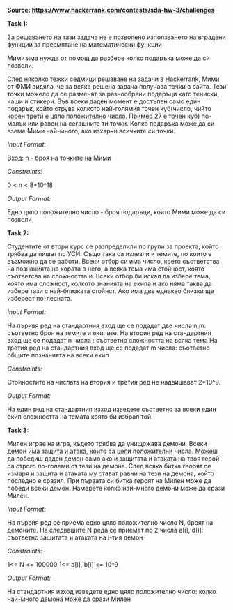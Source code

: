 **Source: https://www.hackerrank.com/contests/sda-hw-3/challenges**

**Task 1:**

За решаването на тази задача не е позволено използването на вградени функции за пресмятане на математически функции

Мими има нужда от помощ да разбере колко подаръка може да си позволи.

След няколко тежки седмици решаване на задачи в Hackerrank, Мими от ФМИ видяла, че за всяка решена задача получава точки в сайта. Тези точки можело да се разменят за разнообрани подаръци като тениски, чаши и стикери. Във всеки даден момент е достъпен само един подарък, който струва колкото най-голямия точен куб(число, чийто корен трети е цяло положително число. Пример 27 е точен куб) по-малък или равен на сегашните ти точки. Колко подаръка може да си вземе Мими най-много, ако изхaрчи всичките си точки.

*Input Format:*

Вход: n - броя на точките на Мими

*Constraints:*

0 < n < 8*10^18

*Output Format:*

Едно цяло положително число - броя подаръци, които Мими може да си позволи


**Task 2:**

Студентите от втори курс се разпределили по групи за проекта, който трябва да пишат по УСИ. Също така са излезли и темите, по които е възможно да се работи. Всеки отбор си има число, което съответства на познанията на хората в него, a всяка тема има стойност, която съответсва на сложността ѝ. Всеки отбор би искал да избере тема, която има сложност, колкото знанията на екипа и ако няма таква да избере тази с най-близката стойнст. Ако има две еднакво близки ще избереат по-лесната.

*Input Format:*

На пъривя ред на стандартния вход ще се подадат две числа n,m: съответно броя на темите и екипите. На втория ред на стандартния вход ще се подадат n числа : съответно сложността на всяка тема На третия ред на стандартния вход ще се подадат m числа: съответно общите познанията на всеки екип

*Constraints:*

Стойностите на числата на втория и третия ред не надвишават 2*10^9. 

*Output Format:*

На един ред на стандартния изход изведете съответно за всеки един екип сложността на темата която би избрал той.


**Task 3:**

Милен играе на игра, където трябва да унищожава демони. Всеки демон има защита и атака, които са цели положителни числа. Можеш да победиш даден демон само ако и защитата и атаката на твоя герой са строго по-големи от тези на демона. След всяка битка георят се измаря и защита и атаката му стават равни на тези на демона, който последно е сразил. При първата си битка героят на Милен може да победи всеки демон. Намерете колко най-много демони може да срази Милен.

*Input Format:*

На първия ред се приема едно цяло положително число N, броят на демоните. На следвашите N реда се приемат по 2 числа a[i], d[i]: съответно защитата и атаката на i-тия демон

*Constraints:*

1<= N <= 100000 1<= a[i], b[i] <= 10^9

*Output Format:*

На стандартния изход изведете едно цяло положително число: колко най-много демона може да срази Милен
